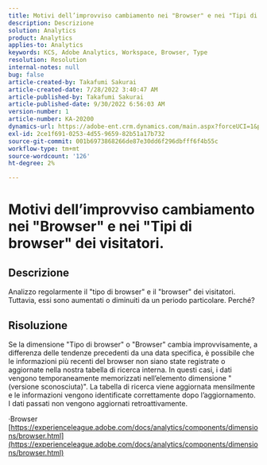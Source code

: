 ```yaml
---
title: Motivi dell’improvviso cambiamento nei "Browser" e nei "Tipi di browser" dei visitatori.
description: Descrizione
solution: Analytics
product: Analytics
applies-to: Analytics
keywords: KCS, Adobe Analytics, Workspace, Browser, Type
resolution: Resolution
internal-notes: null
bug: false
article-created-by: Takafumi Sakurai
article-created-date: 7/28/2022 3:40:47 AM
article-published-by: Takafumi Sakurai
article-published-date: 9/30/2022 6:56:03 AM
version-number: 1
article-number: KA-20200
dynamics-url: https://adobe-ent.crm.dynamics.com/main.aspx?forceUCI=1&pagetype=entityrecord&etn=knowledgearticle&id=7338840c-270e-ed11-82e5-000d3a379369
exl-id: 2ce1f691-0253-4d55-9659-82b51a17b732
source-git-commit: 001b6973868266de87e30dd6f296dbfff6f4b55c
workflow-type: tm+mt
source-wordcount: '126'
ht-degree: 2%

---
```


# Motivi dell’improvviso cambiamento nei &quot;Browser&quot; e nei &quot;Tipi di browser&quot; dei visitatori.

## Descrizione

Analizzo regolarmente il &quot;tipo di browser&quot; e il &quot;browser&quot; dei visitatori. Tuttavia, essi sono aumentati o diminuiti da un periodo particolare. Perché?

## Risoluzione


Se la dimensione &quot;Tipo di browser&quot; o &quot;Browser&quot; cambia improvvisamente, a differenza delle tendenze precedenti da una data specifica, è possibile che le informazioni più recenti del browser non siano state registrate o aggiornate nella nostra tabella di ricerca interna. In questi casi, i dati vengono temporaneamente memorizzati nell’elemento dimensione &quot;(versione sconosciuta)&quot;. La tabella di ricerca viene aggiornata mensilmente e le informazioni vengono identificate correttamente dopo l’aggiornamento. I dati passati non vengono aggiornati retroattivamente.

·Browser
[https://experienceleague.adobe.com/docs/analytics/components/dimensions/browser.html](https://experienceleague.adobe.com/docs/analytics/components/dimensions/browser.html)

